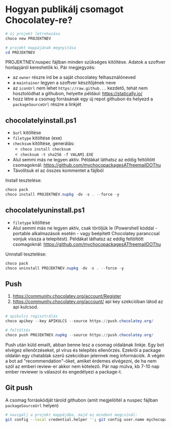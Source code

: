 # Hogyan publikálj csomagot Chocolatey-re?

```powershell
# új projekt létrehozása
choco new PROJEKTNEV

# projekt mappájának megnyitása
cd PROJEKTNEV
```

PROJEKTNEV.nuspec fájlban minden szükséges kitöltése. Adatok a szoftver honlapjáról kereshetők ki. Pár megjegyzés:

- az `owner` részre írd be a saját chocolatey felhasználóneved
- a `maintainer` legyen a szoftver készítőjének neve
- az `iconUrl` nem lehet `https://raw.github...` kezdető, tehát nem hosztolódhat a githubon, helyette például: https://statically.io/
- hozz létre a csomag forrásának egy új repot githubon és helyezd a `packageSourceUrl` részre a linkjét

## chocolatelyinstall.ps1

- `$url` kitöltése
- `filetype` kitöltése (exe)
- `checksum` kitöltése, generálás:
    - `choco install checksum`
    - `checksum -t sha256 -f VALAMI.EXE`
- Alul semmi más ne legyen aktív. Példákat láthatsz az eddig feltöltött csomagoknál: https://github.com/mychocopackagesATfreemailDOThu
- Távolítsuk el az összes kommentet a fájlból

Install tesztelése:

```powershell
choco pack
choco install PROJEKTNEV.nupkg -dv -s . --force -y
```

## chocolatelyuninstall.ps1

- `filetype` kitöltése
- Alul semmi más ne legyen aktív, csak töröljük le (Powershell kóddal -portable alkalmazások esetén - vagy beépített Chocolatey paranccsal vonjuk vissza a telepítést). Példákat láthatsz az eddig feltöltött csomagoknál: https://github.com/mychocopackagesATfreemailDOThu

Unnstall tesztelése:

```powershell
choco pack
choco uninstall PROJEKTNEV.nupkg -dv -s . --force -y
```

## Push

1. https://community.chocolatey.org/account/Register
2. https://community.chocolatey.org/account/  api key szekcióban látod az api kulcsod.

```powershell
# apikulcs regisztrálás
choco apikey --key APIKULCS --source https://push.chocolatey.org/

# feltöltés
choco push PROJEKTNEV.nupkg --source https://push.chocolatey.org/
```

Push után küld emailt, abban benne lesz a csomag oldalának linkje. Egy bot elvégez ellenőrzéseket, pl vírus és telepítés ellenőrzés. Ezekről a package oldalán egy chatablak szerű szekcióban jelennek meg információk. A végén a bot ad "recommendation"-öket, amiket érdemes elvégezni, de ha nem szól az emberi review-er akkor nem kötelező. Pár nap múlva, kb 7-10 nap ember reviewer is válaszol és engedélyezi a package-t. 

## Git push

A csomag forráskódját tárold githubon (amit megjelöltél a nuspec fájlban `packageSourceUrl` helyen)

```bash
# navigálj a projekt mappájába, majd ez mindent megcsinál:
git config --local credential.helper ''; git config user.name mychocopackagesATfreemailDOThu; git config user.email mychocopackages@freemail.hu; git add .; git commit; git push;
```
